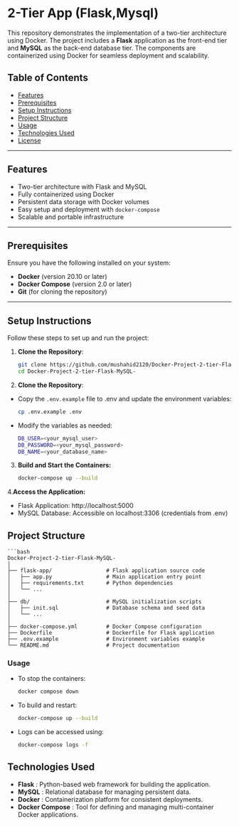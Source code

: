 # 2-Tier App (Flask,Mysql)

This repository demonstrates the implementation of a two-tier architecture using Docker. The project includes a **Flask** application as the front-end tier and **MySQL** as the back-end database tier. The components are containerized using Docker for seamless deployment and scalability.

## Table of Contents

- [Features](#features)
- [Prerequisites](#prerequisites)
- [Setup Instructions](#setup-instructions)
- [Project Structure](#project-structure)
- [Usage](#usage)
- [Technologies Used](#technologies-used)
- [License](#license)

---

## Features

- Two-tier architecture with Flask and MySQL
- Fully containerized using Docker
- Persistent data storage with Docker volumes
- Easy setup and deployment with `docker-compose`
- Scalable and portable infrastructure

---

## Prerequisites

Ensure you have the following installed on your system:

- **Docker** (version 20.10 or later)
- **Docker Compose** (version 2.0 or later)
- **Git** (for cloning the repository)

---

## Setup Instructions

Follow these steps to set up and run the project:

1. **Clone the Repository**:
   ```bash
   git clone https://github.com/mushahid2120/Docker-Project-2-tier-Flask-MySQL-.git
   cd Docker-Project-2-tier-Flask-MySQL-

2. **Clone the Repository**:
- Copy the `.env.example` file to .env and update the environment variables:
    ```bash
    cp .env.example .env
- Modify the variables as needed:
    ```bash
    DB_USER=<your_mysql_user>
    DB_PASSWORD=<your_mysql_password>
    DB_NAME=<your_database_name>

3. **Build and Start the Containers:**
    ```bash
    docker-compose up --build

4.**Access the Application:**
- Flask Application: http://localhost:5000
- MySQL Database: Accessible on localhost:3306 (credentials  from .env)

## Project Structure
    ```bash
    Docker-Project-2-tier-Flask-MySQL-
    │
    ├── flask-app/                 # Flask application source code
    │   ├── app.py                 # Main application entry point
    │   ├── requirements.txt       # Python dependencies
    │   └── ...
    │
    ├── db/                        # MySQL initialization scripts
    │   ├── init.sql               # Database schema and seed data
    │   └── ...
    │
    ├── docker-compose.yml         # Docker Compose configuration
    ├── Dockerfile                 # Dockerfile for Flask application
    ├── .env.example               # Environment variables example
    └── README.md                  # Project documentation


### Usage
- To stop the containers:
    ```bash
    docker compose down
- To build and restart:
    ```bash
    docker-compose up --build
- Logs can be accessed using:
    ```bash
    docker-compose logs -f

## Technologies Used
- **Flask** : Python-based web framework for building the application.
- **MySQL** : Relational database for managing persistent data.
- **Docker** : Containerization platform for consistent deployments.
- **Docker Compose** : Tool for defining and managing multi-container Docker applications.

